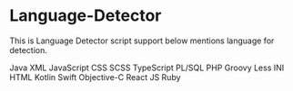 # Language-Detector
This is Language Detector script support below mentions language for detection.

Java
XML
JavaScript
CSS
SCSS
TypeScript
PL/SQL
PHP
Groovy
Less
INI
HTML
Kotlin
Swift
Objective-C
React JS
Ruby

